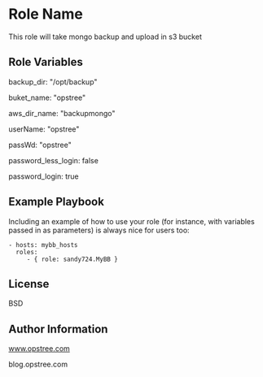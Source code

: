 Role Name
=========

 This role will take mongo backup and upload in s3 bucket


Role Variables
--------------
backup_dir: "/opt/backup"

buket_name: "opstree"

aws_dir_name: "backupmongo"

userName: "opstree"

passWd: "opstree"

password_less_login: false

password_login: true

Example Playbook
----------------

Including an example of how to use your role (for instance, with variables passed in as parameters) is always nice for users too:

    - hosts: mybb_hosts
      roles:
         - { role: sandy724.MyBB }

License
-------

BSD

Author Information
------------------
www.opstree.com

blog.opstree.com


